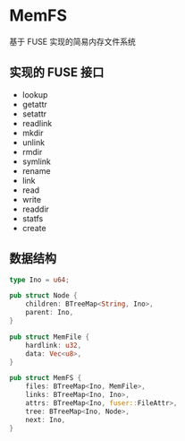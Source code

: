 # MemFS

基于 FUSE 实现的简易内存文件系统

## 实现的 FUSE 接口

- lookup
- getattr
- setattr
- readlink
- mkdir
- unlink
- rmdir
- symlink
- rename
- link
- read
- write
- readdir
- statfs
- create


## 数据结构

```rust
type Ino = u64;

pub struct Node {
    children: BTreeMap<String, Ino>,
    parent: Ino,
}

pub struct MemFile {
    hardlink: u32,
    data: Vec<u8>,
}

pub struct MemFS {
    files: BTreeMap<Ino, MemFile>,
    links: BTreeMap<Ino, Ino>,
    attrs: BTreeMap<Ino, fuser::FileAttr>,
    tree: BTreeMap<Ino, Node>,
    next: Ino,
}
```
